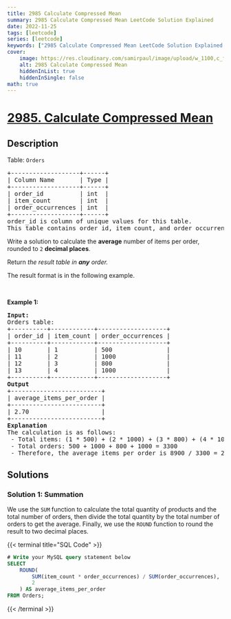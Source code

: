 ```yaml
---
title: 2985 Calculate Compressed Mean
summary: 2985 Calculate Compressed Mean LeetCode Solution Explained
date: 2022-11-25
tags: [leetcode]
series: [leetcode]
keywords: ["2985 Calculate Compressed Mean LeetCode Solution Explained in all languages", "2985 Calculate Compressed Mean", "LeetCode", "leetcode solution in Python3 C++ Java Go PHP Ruby Swift TypeScript Rust C# JavaScript C", "GeeksforGeeks", "InterviewBit", "Coding Ninjas", "HackerRank", "HackerEarth", "CodeChef", "TopCoder", "AlgoExpert", "freeCodeCamp", "Codeforces", "GitHub", "AtCoder", "Samir Paul"]
cover:
    image: https://res.cloudinary.com/samirpaul/image/upload/w_1100,c_fit,co_rgb:FFFFFF,l_text:Arial_75_bold:2985 Calculate Compressed Mean - Solution Explained/problem-solving.webp
    alt: 2985 Calculate Compressed Mean
    hiddenInList: true
    hiddenInSingle: false
math: true
---
```



# [2985. Calculate Compressed Mean](https://leetcode.com/problems/calculate-compressed-mean)


## Description

<p>Table: <code>Orders</code></p>

<pre>
+-------------------+------+
| Column Name       | Type |
+-------------------+------+
| order_id          | int  |
| item_count        | int  |
| order_occurrences | int  |
+-------------------+------+
order_id is column of unique values for this table.
This table contains order_id, item_count, and order_occurrences.
</pre>

<p>Write a solution to calculate the <strong>average</strong> number of items per order, rounded to <code>2</code> <strong>decimal places</strong>.</p>

<p>Return <em>the result table</em><em> in <strong>any</strong> order</em><em>.</em></p>

<p>The result format is in the following example.</p>

<p>&nbsp;</p>
<p><strong class="example">Example 1:</strong></p>

<pre>
<strong>Input:</strong> 
Orders table:
+----------+------------+-------------------+
| order_id | item_count | order_occurrences | 
+----------+------------+-------------------+
| 10       | 1          | 500               | 
| 11       | 2          | 1000              |     
| 12       | 3          | 800               |  
| 13       | 4          | 1000              | 
+----------+------------+-------------------+
<strong>Output</strong>
+-------------------------+
| average_items_per_order | 
+-------------------------+
| 2.70                    |
+-------------------------+
<strong>Explanation</strong>
The calculation is as follows:
 - Total items: (1 * 500) + (2 * 1000) + (3 * 800) + (4 * 1000) = 8900 
 - Total orders: 500 + 1000 + 800 + 1000 = 3300 
 - Therefore, the average items per order is 8900 / 3300 = 2.70</pre>

## Solutions

### Solution 1: Summation

We use the `SUM` function to calculate the total quantity of products and the total number of orders, then divide the total quantity by the total number of orders to get the average. Finally, we use the `ROUND` function to round the result to two decimal places.

<!-- tabs:start -->

{{< terminal title="SQL Code" >}}
```sql
# Write your MySQL query statement below
SELECT
    ROUND(
        SUM(item_count * order_occurrences) / SUM(order_occurrences),
        2
    ) AS average_items_per_order
FROM Orders;
```
{{< /terminal >}}

<!-- tabs:end -->

<!-- end -->
